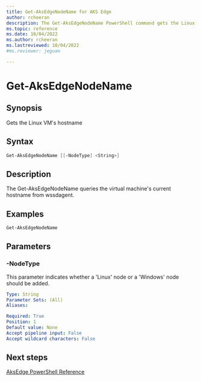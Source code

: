 ```yaml
---
title: Get-AksEdgeNodeName for AKS Edge
author: rcheeran
description: The Get-AksEdgeNodeName PowerShell command gets the Linux VM's hostname
ms.topic: reference
ms.date: 10/04/2022
ms.author: rcheeran 
ms.lastreviewed: 10/04/2022
#ms.reviewer: jeguan

---
```


# Get-AksEdgeNodeName

## Synopsis
Gets the Linux VM's hostname

## Syntax

```powershell
Get-AksEdgeNodeName [[-NodeType] <String>]
```

## Description
The Get-AksEdgeNodeName queries the virtual machine's current hostname from wssdagent.

## Examples

```powershell
Get-AksEdgeNodeName
```

## Parameters

### -NodeType

This parameter indicates whether a 'Linux' node or a 'Windows' node should be added.

```yaml
Type: String
Parameter Sets: (All)
Aliases:

Required: True
Position: 1
Default value: None
Accept pipeline input: False
Accept wildcard characters: False
```

## Next steps

[AksEdge PowerShell Reference](./index.md)
